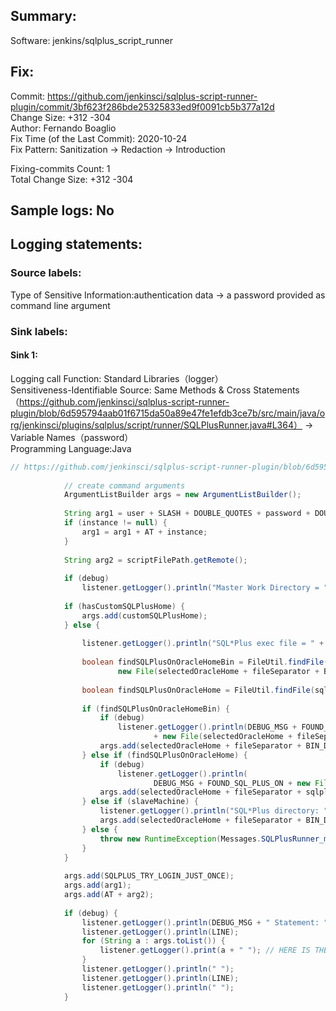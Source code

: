 ## Summary:  
Software: jenkins/sqlplus_script_runner  
## Fix:  
Commit: https://github.com/jenkinsci/sqlplus-script-runner-plugin/commit/3bf623f286bde25325833ed9f0091cb5b377a12d  
Change Size: +312 -304  
Author: Fernando Boaglio  
Fix Time (of the Last Commit): 2020-10-24  
Fix Pattern: Sanitization -> Redaction -> Introduction  
  
Fixing-commits Count: 1  
Total Change Size: +312 -304  
## Sample logs: No  
## Logging statements:  
### Source labels:  
Type of Sensitive Information:authentication data -> a password provided as command line argument  
### Sink labels:  
#### Sink 1:  
Logging call Function:  Standard Libraries（logger）  
Sensitiveness-Identifiable Source:  Same Methods & Cross Statements（https://github.com/jenkinsci/sqlplus-script-runner-plugin/blob/6d595794aab01f6715da50a89e47fe1efdb3ce7b/src/main/java/org/jenkinsci/plugins/sqlplus/script/runner/SQLPlusRunner.java#L364） -> Variable Names（password）  
Programming Language:Java  
```Java  
// https://github.com/jenkinsci/sqlplus-script-runner-plugin/blob/6d595794aab01f6715da50a89e47fe1efdb3ce7b/src/main/java/org/jenkinsci/plugins/sqlplus/script/runner/SQLPlusRunner.java#L361-L416  
  
			// create command arguments  
			ArgumentListBuilder args = new ArgumentListBuilder();  
  
			String arg1 = user + SLASH + DOUBLE_QUOTES + password + DOUBLE_QUOTES;  
			if (instance != null) {  
				arg1 = arg1 + AT + instance;  
			}  
  
			String arg2 = scriptFilePath.getRemote();  
  
			if (debug)  
				listener.getLogger().println("Master Work Directory = " + workspace);  
  
			if (hasCustomSQLPlusHome) {  
				args.add(customSQLPlusHome);  
			} else {  
  
				listener.getLogger().println("SQL*Plus exec file = " + sqlplus);  
  
				boolean findSQLPlusOnOracleHomeBin = FileUtil.findFile(sqlplus,  
						new File(selectedOracleHome + fileSeparator + BIN_DIR));  
  
				boolean findSQLPlusOnOracleHome = FileUtil.findFile(sqlplus, new File(selectedOracleHome));  
  
				if (findSQLPlusOnOracleHomeBin) {  
					if (debug)  
						listener.getLogger().println(DEBUG_MSG + FOUND_SQL_PLUS_ON  
								+ new File(selectedOracleHome + fileSeparator + BIN_DIR).getAbsolutePath());  
					args.add(selectedOracleHome + fileSeparator + BIN_DIR + fileSeparator + sqlplus);  
				} else if (findSQLPlusOnOracleHome) {  
					if (debug)  
						listener.getLogger().println(  
								DEBUG_MSG + FOUND_SQL_PLUS_ON + new File(selectedOracleHome).getAbsolutePath());  
					args.add(selectedOracleHome + fileSeparator + sqlplus);  
				} else if (slaveMachine) {  
					listener.getLogger().println("SQL*Plus directory: " + selectedOracleHome + fileSeparator + BIN_DIR);  
					args.add(selectedOracleHome + fileSeparator + BIN_DIR + fileSeparator + sqlplus);  
				} else {  
					throw new RuntimeException(Messages.SQLPlusRunner_missingSQLPlus());  
				}  
			}  
  
			args.add(SQLPLUS_TRY_LOGIN_JUST_ONCE);  
			args.add(arg1);  
			args.add(AT + arg2);  
  
			if (debug) {  
				listener.getLogger().println(DEBUG_MSG + " Statement: ");  
				listener.getLogger().println(LINE);  
				for (String a : args.toList()) {  
					listener.getLogger().print(a + " "); // HERE IS THE SINK 1  
				}  
				listener.getLogger().println(" ");  
				listener.getLogger().println(LINE);  
				listener.getLogger().println(" ");  
			}  
  
```  
